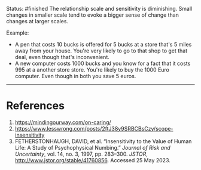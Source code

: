 Status: #finished 
The relationship scale and sensitivity is diminishing. Small changes in smaller scale tend to evoke a bigger sense of change than changes at larger scales. 

Example:
- A pen that costs 10 bucks is offered for 5 bucks at a store that's 5 miles away from your house. You're very likely to go to that shop to get that deal, even though that's inconvenient. 
- A new computer costs 1000 bucks and you know for a fact that it costs 995 at a another store store. You're likely to buy the 1000 Euro computer. Even though in both you save 5 euros. 







---
# References
1. https://mindingourway.com/on-caring/
2. https://www.lesswrong.com/posts/2ftJ38y9SRBCBsCzy/scope-insensitivity
3. FETHERSTONHAUGH, DAVID, et al. “Insensitivity to the Value of Human Life: A Study of Psychophysical Numbing.” _Journal of Risk and Uncertainty_, vol. 14, no. 3, 1997, pp. 283–300. _JSTOR_, http://www.jstor.org/stable/41760856. Accessed 25 May 2023. 